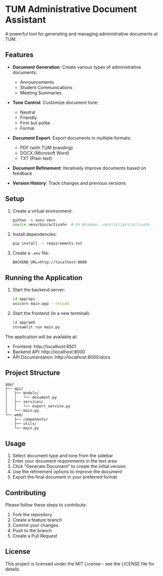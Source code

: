 # TUM Administrative Document Assistant

A powerful tool for generating and managing administrative documents at TUM.

## Features

- **Document Generation**: Create various types of administrative documents:
  - Announcements
  - Student Communications
  - Meeting Summaries

- **Tone Control**: Customize document tone:
  - Neutral
  - Friendly
  - Firm but polite
  - Formal

- **Document Export**: Export documents in multiple formats:
  - PDF (with TUM branding)
  - DOCX (Microsoft Word)
  - TXT (Plain text)

- **Document Refinement**: Iteratively improve documents based on feedback
- **Version History**: Track changes and previous versions

## Setup

1. Create a virtual environment:
   ```bash
   python -m venv venv
   source venv/bin/activate  # On Windows: venv\Scripts\activate
   ```

2. Install dependencies:
   ```bash
   pip install -r requirements.txt
   ```

3. Create a `.env` file:
   ```
   BACKEND_URL=http://localhost:8000
   ```

## Running the Application

1. Start the backend server:
   ```bash
   cd app/api
   uvicorn main:app --reload
   ```

2. Start the frontend (in a new terminal):
   ```bash
   cd app/web
   streamlit run main.py
   ```

The application will be available at:
- Frontend: http://localhost:8501
- Backend API: http://localhost:8000
- API Documentation: http://localhost:8000/docs

## Project Structure

```
app/
├── api/
│   ├── models/
│   │   └── document.py
│   ├── services/
│   │   └── export_service.py
│   └── main.py
└── web/
    ├── components/
    ├── utils/
    └── main.py
```

## Usage

1. Select document type and tone from the sidebar
2. Enter your document requirements in the text area
3. Click "Generate Document" to create the initial version
4. Use the refinement options to improve the document
5. Export the final document in your preferred format

## Contributing

Please follow these steps to contribute:
1. Fork the repository
2. Create a feature branch
3. Commit your changes
4. Push to the branch
5. Create a Pull Request

## License

This project is licensed under the MIT License - see the LICENSE file for details. 